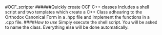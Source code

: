 #OCF_scripter
######Quickly create OCF C++ classes
Includes a shell script and two templates which create a C++ Class adhearing to the Orthodox Canonical Form in a .hpp file and implement the functions in a .cpp file.
####*How to use*
Simply execute the shell script. You will be asked to name the class. Everything else will be done automatically.
